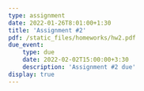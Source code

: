 ```yaml
---
type: assignment
date: 2022-01-26T8:01:00+1:30
title: 'Assignment #2'
pdf: /static_files/homeworks/hw2.pdf
due_event: 
    type: due
    date: 2022-02-02T15:00:00+3:30
    description: 'Assignment #2 due'
display: true
---
```

